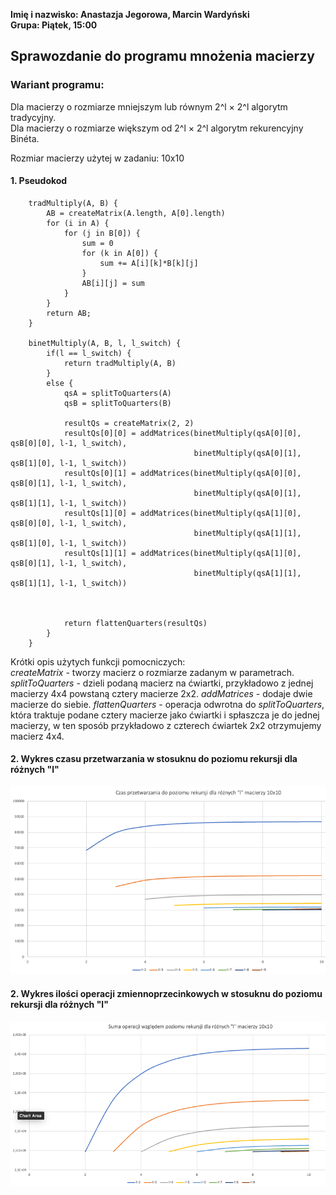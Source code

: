 **Imię i nazwisko: Anastazja Jegorowa, Marcin Wardyński**  
**Grupa: Piątek, 15:00**

## Sprawozdanie do programu mnożenia macierzy

### Wariant programu:
Dla macierzy o rozmiarze mniejszym lub równym 2^l × 2^l algorytm tradycyjny.  
Dla macierzy o rozmiarze większym od 2^l × 2^l algorytm rekurencyjny Binéta.

Rozmiar macierzy użytej w zadaniu: 10x10

#### 1. Pseudokod

```
    tradMultiply(A, B) {
        AB = createMatrix(A.length, A[0].length)
        for (i in A) {
            for (j in B[0]) {
                sum = 0
                for (k in A[0]) {
                    sum += A[i][k]*B[k][j]
                }
                AB[i][j] = sum
            }
        }
        return AB;
    }

    binetMultiply(A, B, l, l_switch) {
        if(l == l_switch) {
            return tradMultiply(A, B)
        }
        else {
            qsA = splitToQuarters(A)
            qsB = splitToQuarters(B)

            resultQs = createMatrix(2, 2)
            resultQs[0][0] = addMatrices(binetMultiply(qsA[0][0], qsB[0][0], l-1, l_switch),
                                         binetMultiply(qsA[0][1], qsB[1][0], l-1, l_switch))
            resultQs[0][1] = addMatrices(binetMultiply(qsA[0][0], qsB[0][1], l-1, l_switch),
                                         binetMultiply(qsA[0][1], qsB[1][1], l-1, l_switch))
            resultQs[1][0] = addMatrices(binetMultiply(qsA[1][0], qsB[0][0], l-1, l_switch),
                                         binetMultiply(qsA[1][1], qsB[1][0], l-1, l_switch))
            resultQs[1][1] = addMatrices(binetMultiply(qsA[1][0], qsB[0][1], l-1, l_switch),
                                         binetMultiply(qsA[1][1], qsB[1][1], l-1, l_switch))


            
            return flattenQuarters(resultQs)
        }
    }
```
Krótki opis użytych funkcji pomocniczych:  
*createMatrix* - tworzy macierz o rozmiarze zadanym w parametrach.
*splitToQuarters* - dzieli podaną macierz na ćwiartki, przykładowo z jednej macierzy 4x4 powstaną cztery macierze 2x2.
*addMatrices* - dodaje dwie macierze do siebie.
*flattenQuarters* - operacja odwrotna do *splitToQuarters*, która traktuje podane cztery macierze jako ćwiartki i spłaszcza je do jednej macierzy, w ten sposób przykładowo z czterech ćwiartek 2x2 otrzymujemy macierz 4x4.



#### 2. Wykres czasu przetwarzania w stosuknu do poziomu rekursji dla różnych "l"

![w:700](img/time-small.png)


#### 2. Wykres ilości operacji zmiennoprzecinkowych w stosuknu do poziomu rekursji dla różnych "l"

![w:700](img/flops-small.png)